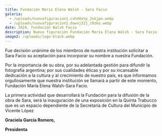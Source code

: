 ```yaml
---
title: Fundación María Elena Walsh - Sara Facio
galeria:
  - /uploads/nuevafiguracion1.cvh40atp_2skjpo.webp
  - /uploads/nuevafiguracion2.dawnj321_z9zko.webp
date: 2024, Fundación Walsh Facio
description: Nueva figuración Fundación María Elena Walsh - Sara Facio.
image2: /uploads/logo-black.webp
---
```

Fue decisión unánime de los miembros de nuestra institución solicitar a Sara Facio su aceptación para incorporar su nombre a nuestra Fundación.

Por la importancia de su obra, por su adelantada gestión para difundir la fotografía argentina; por sus cualidades éticas y por su incansable dedicación a la cultura y al crecimiento de nuestro país, es que informamos orgullosamente que nuestra institución se llamará a partir de este momento, Fundación María Elena Walsh-Sara Facio.

La primera actividad que desarrollará la Fundación para la difusión de la obra de Sara, será la inauguración de una exposición en la Quinta Trabucco que es un espacio dependiente de la Secretaría de Cultura del Municipio de Vicente López

**Graciela García Romero,**

**Presidenta**
